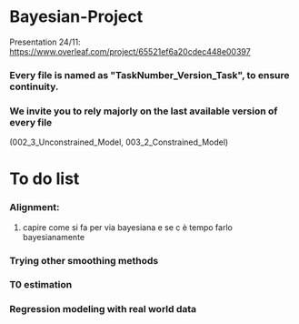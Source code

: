 # Bayesian-Project

Presentation 24/11: https://www.overleaf.com/project/65521ef6a20cdec448e00397

### Every file is named as "TaskNumber_Version_Task", to ensure continuity.

### We invite you to rely majorly on the last available version of every file 
(002_3_Unconstrained_Model, 003_2_Constrained_Model)

# To do list
### Alignment:
1. capire come si fa per via bayesiana e se c è tempo farlo bayesianamente
### Trying other smoothing methods

### T0 estimation

### Regression modeling with real world data

